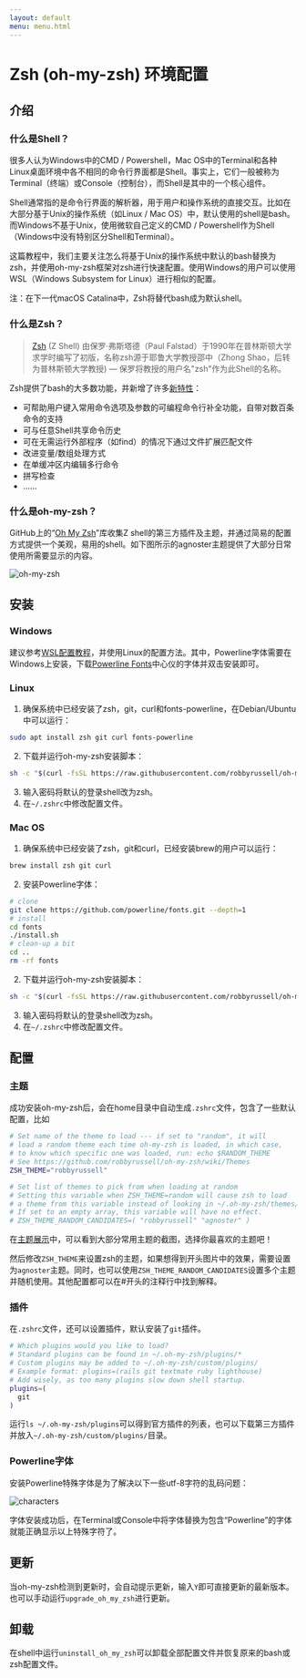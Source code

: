 ```yaml
---
layout: default
menu: menu.html
---
```


# Zsh (oh-my-zsh) 环境配置

## 介绍

### 什么是Shell？

很多人认为Windows中的CMD / Powershell，Mac OS中的Terminal和各种Linux桌面环境中各不相同的命令行界面都是Shell。事实上，它们一般被称为Terminal（终端）或Console（控制台），而Shell是其中的一个核心组件。

Shell通常指的是命令行界面的解析器，用于用户和操作系统的直接交互。比如在大部分基于Unix的操作系统（如Linux / Mac OS）中，默认使用的shell是bash。而Windows不基于Unix，使用微软自己定义的CMD / Powershell作为Shell（Windows中没有特别区分Shell和Terminal）。

这篇教程中，我们主要关注怎么将基于Unix的操作系统中默认的bash替换为zsh，并使用oh-my-zsh框架对zsh进行快速配置。使用Windows的用户可以使用WSL（Windows Subsystem for Linux）进行相似的配置。

注：在下一代macOS Catalina中，Zsh将替代bash成为默认shell。

### 什么是Zsh？

> [Zsh](https://www.zsh.org/) (Z Shell) 由保罗·弗斯塔德（Paul Falstad）于1990年在普林斯顿大学求学时编写了初版，名称zsh源于耶鲁大学教授邵中（Zhong Shao，后转为普林斯顿大学教授) — 保罗将教授的用户名"zsh"作为此Shell的名称。

Zsh提供了bash的大多数功能，并新增了许多[新特性](https://zh.wikipedia.org/wiki/Z_shell)：
+ 可帮助用户键入常用命令选项及参数的可编程命令行补全功能，自带对数百条命令的支持
+ 可与任意Shell共享命令历史
+ 可在无需运行外部程序（如find）的情况下通过文件扩展匹配文件
+ 改进变量/数组处理方式
+ 在单缓冲区内编辑多行命令
+ 拼写检查
+ ……

### 什么是oh-my-zsh？

GitHub上的“[Oh My Zsh](https://github.com/robbyrussell/oh-my-zsh)”库收集Z shell的第三方插件及主题，并通过简易的配置方式提供一个美观，易用的shell。如下图所示的agnoster主题提供了大部分日常使用所需要显示的内容。

![oh-my-zsh](https://raw.githubusercontent.com/agnoster/agnoster-zsh-theme/master/screenshot.png)

## 安装

### Windows

建议参考[WSL配置教程]()，并使用Linux的配置方法。其中，Powerline字体需要在Windows上安装，下载[Powerline Fonts](https://github.com/powerline/fonts)中心仪的字体并双击安装即可。

### Linux

1. 确保系统中已经安装了zsh，git，curl和fonts-powerline，在Debian/Ubuntu中可以运行：
```bash
sudo apt install zsh git curl fonts-powerline
```


2. 下载并运行oh-my-zsh安装脚本：
```bash
sh -c "$(curl -fsSL https://raw.githubusercontent.com/robbyrussell/oh-my-zsh/master/tools/install.sh)"
```


3. 输入密码将默认的登录shell改为zsh。
5. 在`~/.zshrc`中修改配置文件。


### Mac OS

1. 确保系统中已经安装了zsh，git和curl，已经安装brew的用户可以运行：
```bash
brew install zsh git curl
```


2. 安装Powerline字体：
```bash
# clone
git clone https://github.com/powerline/fonts.git --depth=1
# install
cd fonts
./install.sh
# clean-up a bit
cd ..
rm -rf fonts
```


2. 下载并运行oh-my-zsh安装脚本：
```bash
sh -c "$(curl -fsSL https://raw.githubusercontent.com/robbyrussell/oh-my-zsh/master/tools/install.sh)"
```


3. 输入密码将默认的登录shell改为zsh。
4. 在`~/.zshrc`中修改配置文件。

## 配置

### 主题

成功安装oh-my-zsh后，会在home目录中自动生成`.zshrc`文件，包含了一些默认配置，比如
```bash
# Set name of the theme to load --- if set to "random", it will
# load a random theme each time oh-my-zsh is loaded, in which case,
# to know which specific one was loaded, run: echo $RANDOM_THEME
# See https://github.com/robbyrussell/oh-my-zsh/wiki/Themes
ZSH_THEME="robbyrussell"

# Set list of themes to pick from when loading at random
# Setting this variable when ZSH_THEME=random will cause zsh to load
# a theme from this variable instead of looking in ~/.oh-my-zsh/themes/
# If set to an empty array, this variable will have no effect.
# ZSH_THEME_RANDOM_CANDIDATES=( "robbyrussell" "agnoster" )
```

在[主题展示](https://github.com/robbyrussell/oh-my-zsh/wiki/Themes)中，可以看到大部分常用主题的截图，选择你最喜欢的主题吧！

然后修改`ZSH_THEME`来设置zsh的主题，如果想得到开头图片中的效果，需要设置为`agnoster`主题。同时，也可以使用`ZSH_THEME_RANDOM_CANDIDATES`设置多个主题并随机使用。其他配置都可以在#开头的注释行中找到解释。

### 插件

在`.zshrc`文件，还可以设置插件，默认安装了`git`插件。

```bash
# Which plugins would you like to load?
# Standard plugins can be found in ~/.oh-my-zsh/plugins/*
# Custom plugins may be added to ~/.oh-my-zsh/custom/plugins/
# Example format: plugins=(rails git textmate ruby lighthouse)
# Add wisely, as too many plugins slow down shell startup.
plugins=(
  git
)
```

运行`ls ~/.oh-my-zsh/plugins`可以得到官方插件的列表，也可以下载第三方插件并放入`~/.oh-my-zsh/custom/plugins/`目录。


### Powerline字体

安装Powerline特殊字体是为了解决以下一些utf-8字符的乱码问题：

![characters](https://raw.githubusercontent.com/agnoster/agnoster-zsh-theme/master/characters.png)

字体安装成功后，在Terminal或Console中将字体替换为包含“Powerline”的字体就能正确显示以上特殊字符了。

## 更新

当oh-my-zsh检测到更新时，会自动提示更新，输入`Y`即可直接更新的最新版本。也可以手动运行`upgrade_oh_my_zsh`进行更新。

## 卸载

在shell中运行`uninstall_oh_my_zsh`可以卸载全部配置文件并恢复原来的bash或zsh配置文件。

